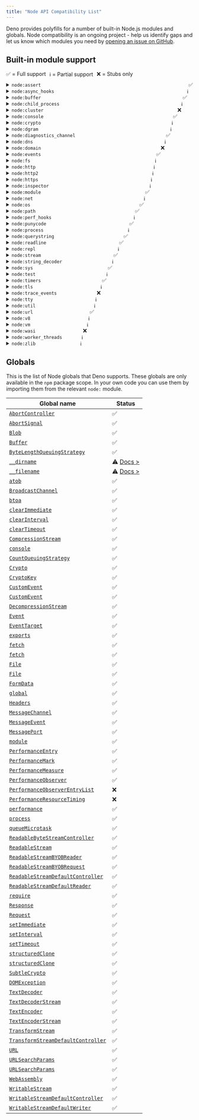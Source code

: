 ```yaml
---
title: "Node API Compatibility List"
---
```


Deno provides polyfills for a number of built-in Node.js modules and globals.
Node compatibility is an ongoing project - help us identify gaps and let us know
which modules you need by
[opening an issue on GitHub](https://github.com/denoland/deno).

## Built-in module support

<div style="display: flex; flex-direction: row; gap: 10px; flex-wrap: wrap; margin-bottom: 10px">
  <div>✅ = Full support</div>
  <div>ℹ️ = Partial support</div>
  <div>❌ = Stubs only</div>
</div>

<details>
  <summary>
    <code>node:assert</code>
    <div style="float: right">
      <span>✅</span>
    </div>
  </summary>
  <p>
    Fully supported.
  </p>
  <p>
    <a href="https://nodejs.org/api/assert.html">Node.js docs</a>
  </p>
</details>

<details>
  <summary>
    <code>node:async_hooks</code>
    <div style="float: right">
      <span>ℹ️</span>
    </div>
  </summary>
  <p>
    <code>AsyncLocalStorage</code> is supported. <code>AsyncResource</code>,{" "}
    <code>executionAsyncId</code>, and <code>createHook</code> are
    non-functional stubs.
  </p>
  <p>
    <a href="https://nodejs.org/api/async_hooks.html">Node.js docs</a>
  </p>
</details>

<details>
  <summary>
    <code>node:buffer</code>
    <div style="float: right">
      <span>✅</span>
    </div>
  </summary>
  <p>
    Fully supported.
  </p>
  <p>
    <a href="https://nodejs.org/api/buffer.html">Node.js docs</a>
  </p>
</details>

<details>
  <summary>
    <code>node:child_process</code>
    <div style="float: right">
      <span>ℹ️</span>
    </div>
  </summary>
  <p>
    The <code>ipc</code> and <code>overlapped</code> stdio options are missing.
    Passing file descriptors by an integer value is missing.
  </p>
  <p>
    <a href="https://nodejs.org/api/child_process.html">Node.js docs</a>
  </p>
</details>

<details>
  <summary>
    <code>node:cluster</code>
    <div style="float: right">
      <span>❌</span>
    </div>
  </summary>
  <p>All exports are non-functional stubs.</p>
  <p>
    <a href="https://nodejs.org/api/cluster.html">Node.js docs</a>
  </p>
</details>

<details>
  <summary>
    <code>node:console</code>
    <div style="float: right">
      <span>✅</span>
    </div>
  </summary>
  <p>
    Fully supported.
  </p>
  <p>
    <a href="https://nodejs.org/api/console.html">Node.js docs</a>
  </p>
</details>

<details>
  <summary>
    <code>node:crypto</code>
    <div style="float: right">
      <span>ℹ️</span>
    </div>
  </summary>
  <p>
    Missing <code>Certificate</code> class,{" "}
    <code>crypto.Cipheriv.prototype.setAutoPadding</code>,{" "}
    <code>crypto.Decipheriv.prototype.setAutoPadding</code>,{" "}
    <code>crypto.getCipherInfo</code>, <code>crypto.publicDecrypt</code>,{" "}
    <code>crypto.ECDH.prototype.convertKey</code>,{" "}
    <code>crypto.diffieHellman</code>, <code>x448</code> option for{" "}
    <code>generateKeyPair</code>, <code>crypto.KeyObject</code>,{" "}
    <code>safe</code>, <code>add</code> and <code>rem</code> options for{" "}
    <code>generatePrime</code>, <code>crypto.Sign.prototype.sign</code> and{" "}
    <code>crypto.Verify.prototype.verify</code> with non <code>BinaryLike</code>{" "}
    input, <code>crypto.secureHeapUsed</code>, <code>crypto.setEngine</code>,
    legacy methods of <code>crypto.X509Certificate</code>.
  </p>
  <p>
    <a href="https://nodejs.org/api/crypto.html">Node.js docs</a>
  </p>
</details>

<details>
  <summary>
    <code>node:dgram</code>
    <div style="float: right">
      <span>ℹ️</span>
    </div>
  </summary>
  <p>
    Some <code>dgram.Socket</code> instance methods are non-functional stubs:
    <ul>
        <li><code>addMembership</code></li>
        <li><code>addSourceSpecificMembership</code></li>
        <li><code>dropMembership</code></li>
        <li><code>dropSourceSpecificMembership</code></li>
        <li><code>setBroadcast</code></li>
        <li><code>setMulticastInterface</code></li>
        <li><code>setMulticastLoopback</code></li>
        <li><code>setMulticastTtl</code></li>
        <li><code>setTtl</code></li>
        <li><code>ref</code></li>
        <li><code>unref</code></li>
    </ul>
  </p>
  <p>
    <a href="https://nodejs.org/api/dgram.html">Node.js docs</a>
  </p>
</details>

<details>
  <summary>
    <code>node:diagnostics_channel</code>
    <div style="float: right">
      <span>✅</span>
    </div>
  </summary>
  <p>
    Fully supported.
  </p>
  <p>
    <a href="https://nodejs.org/api/diagnostics_channel.html">Node.js docs</a>
  </p>
</details>

<details>
  <summary>
    <code>node:dns</code>
    <div style="float: right">
      <span>ℹ️</span>
    </div>
  </summary>
  <p>
    Missing <code>dns.resolve*</code> with <code>ttl</code> option.
  </p>
  <p>
    <a href="https://nodejs.org/api/dns.html">Node.js docs</a>
  </p>
</details>

<details>
  <summary>
    <code>node:domain</code>
    <div style="float: right">
      <span>❌</span>
    </div>
  </summary>
  <p>All exports are non-functional stubs.</p>
  <p>
    <a href="https://nodejs.org/api/domain.html">Node.js docs</a>
  </p>
</details>

<details>
  <summary>
    <code>node:events</code>
    <div style="float: right">
      <span>✅</span>
    </div>
  </summary>
  <p>
    Fully supported.
  </p>
  <p>
    <a href="https://nodejs.org/api/events.html">Node.js docs</a>
  </p>
</details>

<details>
  <summary>
    <code>node:fs</code>
    <div style="float: right">
      <span>ℹ️</span>
    </div>
  </summary>
  <h5>
    <code>node:fs</code>
  </h5>
  <p>
    Missing <code>utf16le</code>, <code>latin1</code> and <code>ucs2</code>{" "}
    encoding for <code>fs.writeFile</code> and <code>fs.writeFileSync</code>.
    Missing <code>Dirent.isBlockDevice</code>,{" "}
    <code>Dirent.isCharacterDevice</code>, <code>Dirent.isFIFO</code>,{" "}
    <code>Dirent.isSocket</code>, <code>FSWatcher.ref</code>,{" "}
    <code>FSWatcher.unref</code>.
  </p>
  <h5>
    <code>node:fs/promises</code>
  </h5>
  <p>
    Missing <code>lchmod</code>, <code>lchown</code>, <code>lutimes</code>.
  </p>
  <p>
    <a href="https://nodejs.org/api/fs.html">Node.js docs</a>
  </p>
</details>

<details>
  <summary>
    <code>node:http</code>
    <div style="float: right">
      <span>ℹ️</span>
    </div>
  </summary>
  <p>
    <code>createConnection</code> option is currently not supported.
  </p>
  <p>
    <a href="https://nodejs.org/api/http.html">Node.js docs</a>
  </p>
</details>

<details>
  <summary>
    <code>node:http2</code>
    <div style="float: right">
      <span>ℹ️</span>
    </div>
  </summary>
  <p>
    Partially supported, major work in progress to enable <code>grpc-js</code>.
  </p>
  <p>
    <a href="https://nodejs.org/api/http2.html">Node.js docs</a>
  </p>
</details>

<details>
  <summary>
    <code>node:https</code>
    <div style="float: right">
      <span>ℹ️</span>
    </div>
  </summary>
  <p>
    Missing <code>https.Server.opts.cert</code> and{" "}
    <code>https.Server.opts.key</code> array type.
  </p>
  <p>
    <a href="https://nodejs.org/api/https.html">Node.js docs</a>
  </p>
</details>

<details>
  <summary>
    <code>node:inspector</code>
    <div style="float: right">
      <span>ℹ️</span>
    </div>
  </summary>
  <p>
    <code>console</code> is supported. Other APIs are stubs and will throw an
    error. Due to security implications the Deno team does not plan to polyfill
    these APIs.
  </p>
  <p>
    <a href="https://nodejs.org/api/inspector.html">Node.js docs</a>
  </p>
</details>

<details>
  <summary>
    <code>node:module</code>
    <div style="float: right">
      <span>✅</span>
    </div>
  </summary>
  <p>
    Fully supported.
  </p>
  <p>
    <a href="https://nodejs.org/api/module.html">Node.js docs</a>
  </p>
</details>

<details>
  <summary>
    <code>node:net</code>
    <div style="float: right">
      <span>ℹ️</span>
    </div>
  </summary>
  <p>
    Missing <code>net.Socket.prototype.constructor</code> with <code>fd</code>{" "}
    option.
  </p>
  <p>
    <a href="https://nodejs.org/api/net.html">Node.js docs</a>
  </p>
</details>

<details>
  <summary>
    <code>node:os</code>
    <div style="float: right">
      <span>✅</span>
    </div>
  </summary>
  <p>
    Fully supported.
  </p>
  <p>
    <a href="https://nodejs.org/api/os.html">Node.js docs</a>
  </p>
</details>

<details>
  <summary>
    <code>node:path</code>
    <div style="float: right">
      <span>✅</span>
    </div>
  </summary>
  <p>
    Fully supported.
  </p>
  <p>
    <a href="https://nodejs.org/api/path.html">Node.js docs</a>
  </p>
</details>

<details>
  <summary>
    <code>node:perf_hooks</code>
    <div style="float: right">
      <span>ℹ️</span>
    </div>
  </summary>
  <p>
    Missing <code>perf_hooks.eventLoopUtilization</code>,{" "}
    <code>perf_hooks.timerify</code>,{" "}
    <code>perf_hooks.monitorEventLoopDelay</code>.
  </p>
  <p>
    <a href="https://nodejs.org/api/perf_hooks.html">Node.js docs</a>
  </p>
</details>

<details>
  <summary>
    <code>node:punycode</code>
    <div style="float: right">
      <span>✅</span>
    </div>
  </summary>
  <p>
    Fully supported.
  </p>
  <p>
    <a href="https://nodejs.org/api/punycode.html">Node.js docs</a>
  </p>
</details>

<details>
  <summary>
    <code>node:process</code>
    <div style="float: right">
      <span>ℹ️</span>
    </div>
  </summary>
  <p>
    Missing <code>multipleResolves</code>, <code>worker</code> events.
  </p>
  <p>
    <a href="https://nodejs.org/api/process.html">Node.js docs</a>
  </p>
</details>

<details>
  <summary>
    <code>node:querystring</code>
    <div style="float: right">
      <span>✅</span>
    </div>
  </summary>
  <p>
    Fully supported.
  </p>
  <p>
    <a href="https://nodejs.org/api/querystring.html">Node.js docs</a>
  </p>
</details>

<details>
  <summary>
    <code>node:readline</code>
    <div style="float: right">
      <span>✅</span>
    </div>
  </summary>
  <p>
    Fully supported.
  </p>
  <p>
    <a href="https://nodejs.org/api/readline.html">Node.js docs</a>
  </p>
</details>

<details>
  <summary>
    <code>node:repl</code>
    <div style="float: right">
      <span>ℹ️</span>
    </div>
  </summary>
  <p>
    <code>builtinModules</code> and <code>_builtinLibs</code> are supported.
    Missing <code>REPLServer.prototype.constructor</code> and{" "}
    <code>start()</code>.
  </p>
  <p>
    <a href="https://nodejs.org/api/repl.html">Node.js docs</a>
  </p>
</details>

<details>
  <summary>
    <code>node:stream</code>
    <div style="float: right">
      <span>✅</span>
    </div>
  </summary>
  <p>
    Fully supported.
  </p>
  <p>
    <a href="https://nodejs.org/api/stream.html">Node.js docs</a>
  </p>
</details>

<details>
  <summary>
    <code>node:string_decoder</code>
    <div style="float: right">
      <span>ℹ️</span>
    </div>
  </summary>
  <p>
    Missing decoding of <code>ascii</code>, <code>latin1</code> and{" "}
    <code>utf16le</code> decoding options.
  </p>
  <p>
    <a href="https://nodejs.org/api/string_decoder.html">Node.js docs</a>
  </p>
</details>

<details>
  <summary>
    <code>node:sys</code>
    <div style="float: right">
      <span>✅</span>
    </div>
  </summary>
  <p>
    Fully supported.
  </p>
  <p>
    <a href="https://nodejs.org/api/util.html">Node.js docs</a>
  </p>
</details>

<details>
  <summary>
    <code>node:test</code>
    <div style="float: right">
      <span>ℹ️</span>
    </div>
  </summary>
  <p>
    Currently only <code>test</code> API is supported.
  </p>
  <p>
    <a href="https://nodejs.org/api/test.html">Node.js docs</a>
  </p>
</details>

<details>
  <summary>
    <code>node:timers</code>
    <div style="float: right">
      <span>✅</span>
    </div>
  </summary>
  <p>
    Fully supported.
  </p>
  <p>
    <a href="https://nodejs.org/api/timers.html">Node.js docs</a>
  </p>
</details>

<details>
  <summary>
    <code>node:tls</code>
    <div style="float: right">
      <span>ℹ️</span>
    </div>
  </summary>
  <p>
    Missing <code>createSecurePair</code>.
  </p>
  <p>
    <a href="https://nodejs.org/api/tls.html">Node.js docs</a>
  </p>
</details>

<details>
  <summary>
    <code>node:trace_events</code>
    <div style="float: right">
      <span>❌</span>
    </div>
  </summary>
  <p>All exports are non-functional stubs.</p>
  <p>
    <a href="https://nodejs.org/api/tracing.html">Node.js docs</a>
  </p>
</details>

<details>
  <summary>
    <code>node:tty</code>
    <div style="float: right">
      <span>ℹ️</span>
    </div>
  </summary>
  <p>
    Missing <code>ReadStream</code> and <code>WriteStream</code> implementation.
  </p>
  <p>
    <a href="https://nodejs.org/api/tty.html">Node.js docs</a>
  </p>
</details>

<details>
  <summary>
    <code>node:util</code>
    <div style="float: right">
      <span>ℹ️</span>
    </div>
  </summary>
  <p>
    Missing <code>aborted</code>, <code>transferableAbortSignal</code>, <code>transferableAbortController</code>, <code>MIMEParams</code>, <code>MIMEType</code>, <code>getSystemErrorMap</code>, and <code>debug</code>.
  </p>
  <p>
    <a href="https://nodejs.org/api/util.html">Node.js docs</a>
  </p>
</details>

<details>
  <summary>
    <code>node:url</code>
    <div style="float: right">
      <span>✅</span>
    </div>
  </summary>
  <p>
    Fully supported.
  </p>
  <p>
    <a href="https://nodejs.org/api/url.html">Node.js docs</a>
  </p>
</details>

<details>
  <summary>
    <code>node:v8</code>
    <div style="float: right">
      <span>ℹ️</span>
    </div>
  </summary>
  <p>
    <code>cachedDataVersionTag</code> and <code>getHeapStatistics</code> are
    supported. <code>setFlagsFromStrings</code> is a noop. Other APIs are not
    supported and will throw and error. The other APIs <em>could</em> be
    polyfilled, but due inherent lack of format stability between the V8
    versions, the Deno team is considering requiring a special flag to use them.
  </p>
  <p>
    <a href="https://nodejs.org/api/v8.html">Node.js docs</a>
  </p>
</details>

<details>
  <summary>
    <code>node:vm</code>
    <div style="float: right">
      <span>ℹ️</span>
    </div>
  </summary>
  <p>
    <code>runInThisContext</code> is supported. Other APIs are not polyfilled
    and will throw and error.
  </p>
  <p>
    <a href="https://nodejs.org/api/vm.html">Node.js docs</a>
  </p>
</details>

<details>
  <summary>
    <code>node:wasi</code>
    <div style="float: right">
      <span>❌</span>
    </div>
  </summary>
  <p>All exports are non-functional stubs.</p>
  <p>
    <a href="https://nodejs.org/api/wasi.html">Node.js docs</a>
  </p>
</details>

<details>
  <summary>
    <code>node:worker_threads</code>
    <div style="float: right">
      <span>ℹ️</span>
    </div>
  </summary>
  <p>
    Missing <code>parentPort.emit</code>,{" "}
    <code>parentPort.removeAllListeners</code>,{" "}
    <code>markAsUntransferable</code>, <code>moveMessagePortToContext</code>,{" "}
    <code>receiveMessageOnPort</code>,{" "}
    <code>Worker.prototype.getHeapSnapshot</code>.
  </p>
  <p>
    <a href="https://nodejs.org/api/worker_threads.html">Node.js docs</a>
  </p>
</details>

<details>
  <summary>
    <code>node:zlib</code>
    <div style="float: right">
      <span>ℹ️</span>
    </div>
  </summary>
  <p>
    Missing <code>Options.prototype.constructor</code>,{" "}
    <code>BrotliOptions.prototype.constructor</code>,{" "}
    <code>BrotliDecompress.prototype.constructor</code>,{" "}
    <code>ZlibBase.prototype.constructor</code>.
  </p>
  <p>
    <a href="https://nodejs.org/api/zlib.html">Node.js docs</a>
  </p>
</details>

## Globals

This is the list of Node globals that Deno supports. These globals are only
available in the `npm` package scope. In your own code you can use them by
importing them from the relevant `node:` module.

| Global name                                                                                                      | Status                                         |
| ---------------------------------------------------------------------------------------------------------------- | ---------------------------------------------- |
| [`AbortController`](https://nodejs.org/api/globals.html#class-abortcontroller)                                   | ✅                                             |
| [`AbortSignal`](https://nodejs.org/api/globals.html#class-abortsignal)                                           | ✅                                             |
| [`Blob`](https://nodejs.org/api/globals.html#class-blob)                                                         | ✅                                             |
| [`Buffer`](https://nodejs.org/api/globals.html#class-buffer)                                                     | ✅                                             |
| [`ByteLengthQueuingStrategy`](https://nodejs.org/api/globals.html#class-bytelengthqueuingstrategy)               | ✅                                             |
| [`__dirname`](https://nodejs.org/api/globals.html#__dirname)                                                     | ⚠️ [Docs &gt;](./migrate#nodejs-global-objects) |
| [`__filename`](https://nodejs.org/api/globals.html#__filename)                                                   | ⚠️ [Docs &gt;](./migrate#nodejs-global-objects) |
| [`atob`](https://nodejs.org/api/globals.html#atobdata)                                                           | ✅                                             |
| [`BroadcastChannel`](https://nodejs.org/api/globals.html#broadcastchannel)                                       | ✅                                             |
| [`btoa`](https://nodejs.org/api/globals.html#btoadata)                                                           | ✅                                             |
| [`clearImmediate`](https://nodejs.org/api/globals.html#clearimmediateimmediateobject)                            | ✅                                             |
| [`clearInterval`](https://nodejs.org/api/globals.html#clearintervalintervalobject)                               | ✅                                             |
| [`clearTimeout`](https://nodejs.org/api/globals.html#cleartimeouttimeoutobject)                                  | ✅                                             |
| [`CompressionStream`](https://nodejs.org/api/globals.html#class-compressionstream)                               | ✅                                             |
| [`console`](https://nodejs.org/api/globals.html#console)                                                         | ✅                                             |
| [`CountQueuingStrategy`](https://nodejs.org/api/globals.html#class-countqueuingstrategy)                         | ✅                                             |
| [`Crypto`](https://nodejs.org/api/globals.html#crypto)                                                           | ✅                                             |
| [`CryptoKey`](https://nodejs.org/api/globals.html#cryptokey)                                                     | ✅                                             |
| [`CustomEvent`](https://nodejs.org/api/globals.html#customevent)                                                 | ✅                                             |
| [`CustomEvent`](https://nodejs.org/api/globals.html#customevent)                                                 | ✅                                             |
| [`DecompressionStream`](https://nodejs.org/api/globals.html#class-decompressionstream)                           | ✅                                             |
| [`Event`](https://nodejs.org/api/globals.html#event)                                                             | ✅                                             |
| [`EventTarget`](https://nodejs.org/api/globals.html#eventtarget)                                                 | ✅                                             |
| [`exports`](https://nodejs.org/api/globals.html#exports)                                                         | ✅                                             |
| [`fetch`](https://nodejs.org/api/globals.html#fetch)                                                             | ✅                                             |
| [`fetch`](https://nodejs.org/api/globals.html#fetch)                                                             | ✅                                             |
| [`File`](https://nodejs.org/api/globals.html#class-file)                                                         | ✅                                             |
| [`File`](https://nodejs.org/api/globals.html#class-file)                                                         | ✅                                             |
| [`FormData`](https://nodejs.org/api/globals.html#class-formdata)                                                 | ✅                                             |
| [`global`](https://nodejs.org/api/globals.html#global)                                                           | ✅                                             |
| [`Headers`](https://nodejs.org/api/globals.html#class-headers)                                                   | ✅                                             |
| [`MessageChannel`](https://nodejs.org/api/globals.html#messagechannel)                                           | ✅                                             |
| [`MessageEvent`](https://nodejs.org/api/globals.html#messageevent)                                               | ✅                                             |
| [`MessagePort`](https://nodejs.org/api/globals.html#messageport)                                                 | ✅                                             |
| [`module`](https://nodejs.org/api/globals.html#module)                                                           | ✅                                             |
| [`PerformanceEntry`](https://nodejs.org/api/globals.html#performanceentry)                                       | ✅                                             |
| [`PerformanceMark`](https://nodejs.org/api/globals.html#performancemark)                                         | ✅                                             |
| [`PerformanceMeasure`](https://nodejs.org/api/globals.html#performancemeasure)                                   | ✅                                             |
| [`PerformanceObserver`](https://nodejs.org/api/globals.html#performanceobserver)                                 | ✅                                             |
| [`PerformanceObserverEntryList`](https://nodejs.org/api/globals.html#performanceobserverentrylist)               | ❌                                             |
| [`PerformanceResourceTiming`](https://nodejs.org/api/globals.html#performanceresourcetiming)                     | ❌                                             |
| [`performance`](https://nodejs.org/api/globals.html#performance)                                                 | ✅                                             |
| [`process`](https://nodejs.org/api/globals.html#process)                                                         | ✅                                             |
| [`queueMicrotask`](https://nodejs.org/api/globals.html#queuemicrotaskcallback)                                   | ✅                                             |
| [`ReadableByteStreamController`](https://nodejs.org/api/globals.html#class-readablebytestreamcontroller)         | ✅                                             |
| [`ReadableStream`](https://nodejs.org/api/globals.html#class-readablestream)                                     | ✅                                             |
| [`ReadableStreamBYOBReader`](https://nodejs.org/api/globals.html#class-readablestreambyobreader)                 | ✅                                             |
| [`ReadableStreamBYOBRequest`](https://nodejs.org/api/globals.html#class-readablestreambyobrequest)               | ✅                                             |
| [`ReadableStreamDefaultController`](https://nodejs.org/api/globals.html#class-readablestreamdefaultcontroller)   | ✅                                             |
| [`ReadableStreamDefaultReader`](https://nodejs.org/api/globals.html#class-readablestreamdefaultreader)           | ✅                                             |
| [`require`](https://nodejs.org/api/globals.html#require)                                                         | ✅                                             |
| [`Response`](https://nodejs.org/api/globals.html#response)                                                       | ✅                                             |
| [`Request`](https://nodejs.org/api/globals.html#request)                                                         | ✅                                             |
| [`setImmediate`](https://nodejs.org/api/globals.html#setimmediatecallback-args)                                  | ✅                                             |
| [`setInterval`](https://nodejs.org/api/globals.html#setintervalcallback-delay-args)                              | ✅                                             |
| [`setTimeout`](https://nodejs.org/api/globals.html#settimeoutcallback-delay-args)                                | ✅                                             |
| [`structuredClone`](https://nodejs.org/api/globals.html#structuredclonevalue-options)                            | ✅                                             |
| [`structuredClone`](https://nodejs.org/api/globals.html#structuredclonevalue-options)                            | ✅                                             |
| [`SubtleCrypto`](https://nodejs.org/api/globals.html#subtlecrypto)                                               | ✅                                             |
| [`DOMException`](https://nodejs.org/api/globals.html#domexception)                                               | ✅                                             |
| [`TextDecoder`](https://nodejs.org/api/globals.html#textdecoder)                                                 | ✅                                             |
| [`TextDecoderStream`](https://nodejs.org/api/globals.html#class-textdecoderstream)                               | ✅                                             |
| [`TextEncoder`](https://nodejs.org/api/globals.html#textencoder)                                                 | ✅                                             |
| [`TextEncoderStream`](https://nodejs.org/api/globals.html#class-textencoderstream)                               | ✅                                             |
| [`TransformStream`](https://nodejs.org/api/globals.html#class-transformstream)                                   | ✅                                             |
| [`TransformStreamDefaultController`](https://nodejs.org/api/globals.html#class-transformstreamdefaultcontroller) | ✅                                             |
| [`URL`](https://nodejs.org/api/globals.html#url)                                                                 | ✅                                             |
| [`URLSearchParams`](https://nodejs.org/api/globals.html#urlsearchparams)                                         | ✅                                             |
| [`URLSearchParams`](https://nodejs.org/api/globals.html#urlsearchparams)                                         | ✅                                             |
| [`WebAssembly`](https://nodejs.org/api/globals.html#webassembly)                                                 | ✅                                             |
| [`WritableStream`](https://nodejs.org/api/globals.html#class-writablestream)                                     | ✅                                             |
| [`WritableStreamDefaultController`](https://nodejs.org/api/globals.html#class-writablestreamdefaultcontroller)   | ✅                                             |
| [`WritableStreamDefaultWriter`](https://nodejs.org/api/globals.html#class-writablestreamdefaultwriter)           | ✅                                             |
